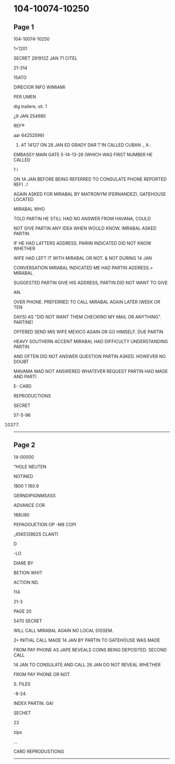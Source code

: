 # 104-10074-10250

## Page 1

104-10074-10250

1=1201

SECRET 291912Z JAN 71 CITEL

21-314

15ATO

DIRECIOR INFO WIMIAMI

PER UMEN

dig trailere, sit. 1

¿9 JAN 254980

REF®

aar 64252596)

1. AT 14127 ON 28 JAN ED GRADY DAR T'IN CALLED CUBAN ., A :

EMBASSY MAIN GATE 5-14-13-26 (WHICH WAS FIRST NUMBER HE CALLED

1 i

ON 1A JAN BEFORE BEING REFERRED TO CONSULATE PHONE REPORTED REF) .:!

AGAIN ASKED FOR MIRABAL BY MATRONYM (FERNANDEZ), GATEHOUSE LOCATED

MIRABAL WHO

TOLD PARTIN HE STILL HAD NO ANSWER FROM HAVANA, COULD

NOT GIVE PARTIN ANY IDEA WHEN WOULD KNOW. IMRABAL ASKED PARTIN

IF HE HAD LATTERS ADDRESS. PARIIN INDICATED DID NOT KNOW WHETHER

WIFE HAD LEFT IT WITH MIRABAL OR NOT. & NOT DURING 14 JAN

CONVERSATION MIRABAL INDICATED ME HAD PARTIN ADDRESS.> MIRABAL

SUGGESTED PARTIN GIVE HIS ADDRESS, PARTIN DID NOT WANT TO GIVE

AN.

OVER PHONE. PREFERRED TO CALL MIRABAL AGAIN LATER (WEEK OR TEN

DAYS) AS "DID NOT WANT THEM CHECKINO MY MAIL OR ANYTHING". PARTINE!

OFFERED SEND MIS WIFE MEXICO AGAIN OR GO HIMSELF. DUE PARTIN

HEAVY SOUTHERN ACCENT MIRABAL HAD DIFFICULTY UNDERSTANDING PARTIN

AND OFTEN DID NOT ANSWER QUESTION PARTIN ASKED. HOWEVER NO DOUBT

MAVAMA MAD NOT ANSWERED WHATEVER REQUEST PARTIN HAD MADE AND PARTI

E- CARD

REPRODUCTIONS

SECRET

57-5-96

10377.

---

## Page 2

14-00000

"HOLE NEUTEN

NOTINED

1800 1 160.9

GERNDIPIGNMSASS

ADVANCE COR

188U80

PEPAOOUETION OP -M8 COPI

_456512862S CLANTI

D

-LO

DIARE BY

BETION WHIT

ACTION ND.

114

21-3

PAGE 20

5470 SECRET

WILL CALL MIRABAL AGAIN NO LOCAL DISSEM.

2• INITIAL CALL MADE 14 JAN BY PARTIN TO GATEHOUSE WAS MADE

FROM PAY PHONE AS JAPE REVEALS COINS BEING DEPOSITED. SECOND CALL

14 JAN TO CONSULATE AND CALL 28 JAN DO NOT REVEAL WHETHER

FROM PAY PHONE OR NOT.

S. FILES

-8-24.

INDEX PARTIN. GAI

SECHET

23

zips

...

CARD REPRODUSTIONG

---

